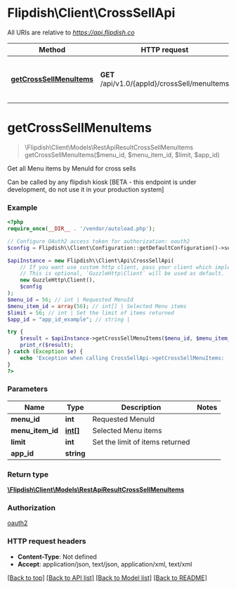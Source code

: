 # Flipdish\\Client\CrossSellApi

All URIs are relative to *https://api.flipdish.co*

Method | HTTP request | Description
------------- | ------------- | -------------
[**getCrossSellMenuItems**](CrossSellApi.md#getCrossSellMenuItems) | **GET** /api/v1.0/{appId}/crossSell/menuItems | Get all Menu items by MenuId for cross sells


# **getCrossSellMenuItems**
> \Flipdish\\Client\Models\RestApiResultCrossSellMenuItems getCrossSellMenuItems($menu_id, $menu_item_id, $limit, $app_id)

Get all Menu items by MenuId for cross sells

Can be called by any flipdish kiosk  [BETA - this endpoint is under development, do not use it in your production system]

### Example
```php
<?php
require_once(__DIR__ . '/vendor/autoload.php');

// Configure OAuth2 access token for authorization: oauth2
$config = Flipdish\\Client\Configuration::getDefaultConfiguration()->setAccessToken('YOUR_ACCESS_TOKEN');

$apiInstance = new Flipdish\\Client\Api\CrossSellApi(
    // If you want use custom http client, pass your client which implements `GuzzleHttp\ClientInterface`.
    // This is optional, `GuzzleHttp\Client` will be used as default.
    new GuzzleHttp\Client(),
    $config
);
$menu_id = 56; // int | Requested MenuId
$menu_item_id = array(56); // int[] | Selected Menu items
$limit = 56; // int | Set the limit of items returned
$app_id = "app_id_example"; // string | 

try {
    $result = $apiInstance->getCrossSellMenuItems($menu_id, $menu_item_id, $limit, $app_id);
    print_r($result);
} catch (Exception $e) {
    echo 'Exception when calling CrossSellApi->getCrossSellMenuItems: ', $e->getMessage(), PHP_EOL;
}
?>
```

### Parameters

Name | Type | Description  | Notes
------------- | ------------- | ------------- | -------------
 **menu_id** | **int**| Requested MenuId |
 **menu_item_id** | [**int[]**](../Model/int.md)| Selected Menu items |
 **limit** | **int**| Set the limit of items returned |
 **app_id** | **string**|  |

### Return type

[**\Flipdish\\Client\Models\RestApiResultCrossSellMenuItems**](../Model/RestApiResultCrossSellMenuItems.md)

### Authorization

[oauth2](../../README.md#oauth2)

### HTTP request headers

 - **Content-Type**: Not defined
 - **Accept**: application/json, text/json, application/xml, text/xml

[[Back to top]](#) [[Back to API list]](../../README.md#documentation-for-api-endpoints) [[Back to Model list]](../../README.md#documentation-for-models) [[Back to README]](../../README.md)

